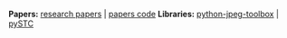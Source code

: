 **Papers:** [research papers](https://github.com/daniellerch/papers#readme) | [papers code](https://github.com/daniellerch/papers_code#readme)
**Libraries:** [python-jpeg-toolbox](https://github.com/daniellerch/python-jpeg-toolbox) | [pySTC](https://github.com/daniellerch/pySTC)
